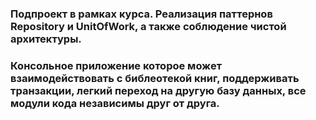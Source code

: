 ### Подпроект в рамках курса. Реализация паттернов Repository и UnitOfWork, а также соблюдение чистой архитектуры.
### Консольное приложение которое может взаимодействовать с библеотекой книг, поддерживать транзакции, легкий переход на другую базу данных, все модули кода независимы друг от друга.

